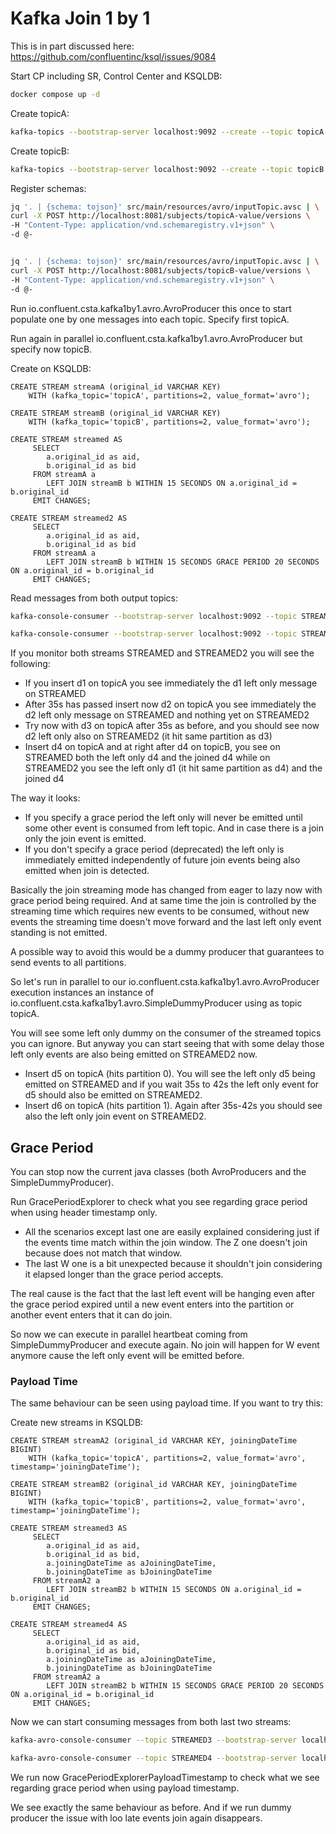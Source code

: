 # Kafka Join 1 by 1

This is in part discussed here: https://github.com/confluentinc/ksql/issues/9084

Start CP including SR, Control Center and KSQLDB:

```bash
docker compose up -d
```

Create topicA:

```bash
kafka-topics --bootstrap-server localhost:9092 --create --topic topicA --partitions 2 --replication-factor 1
```

Create topicB:

```bash
kafka-topics --bootstrap-server localhost:9092 --create --topic topicB --partitions 2 --replication-factor 1
```

Register schemas:

```bash
jq '. | {schema: tojson}' src/main/resources/avro/inputTopic.avsc | \
curl -X POST http://localhost:8081/subjects/topicA-value/versions \
-H "Content-Type: application/vnd.schemaregistry.v1+json" \
-d @-


jq '. | {schema: tojson}' src/main/resources/avro/inputTopic.avsc | \
curl -X POST http://localhost:8081/subjects/topicB-value/versions \
-H "Content-Type: application/vnd.schemaregistry.v1+json" \
-d @-
```

Run io.confluent.csta.kafka1by1.avro.AvroProducer this once to start populate one by one messages into each topic.
Specify first topicA.

Run again in parallel io.confluent.csta.kafka1by1.avro.AvroProducer but specify now topicB.

Create on KSQLDB:

```
CREATE STREAM streamA (original_id VARCHAR KEY)
    WITH (kafka_topic='topicA', partitions=2, value_format='avro');
```

```
CREATE STREAM streamB (original_id VARCHAR KEY)
    WITH (kafka_topic='topicB', partitions=2, value_format='avro');
```

```
CREATE STREAM streamed AS
     SELECT 
        a.original_id as aid,
        b.original_id as bid
     FROM streamA a
        LEFT JOIN streamB b WITHIN 15 SECONDS ON a.original_id = b.original_id
     EMIT CHANGES;
```

```     
CREATE STREAM streamed2 AS
     SELECT 
        a.original_id as aid,
        b.original_id as bid
     FROM streamA a
        LEFT JOIN streamB b WITHIN 15 SECONDS GRACE PERIOD 20 SECONDS ON a.original_id = b.original_id
     EMIT CHANGES;
```

Read messages from both output topics:

```bash
kafka-console-consumer --bootstrap-server localhost:9092 --topic STREAMED --from-beginning --property print.timestamp=true --property print.key=true --property print.value=true
```

```bash
kafka-console-consumer --bootstrap-server localhost:9092 --topic STREAMED2 --from-beginning --property print.timestamp=true --property print.key=true --property print.value=true
```

If you monitor both streams STREAMED and STREAMED2 you will see the following:

- If you insert d1 on topicA you see immediately the d1 left only message on STREAMED
- After 35s has passed insert now d2 on topicA you see immediately the d2 left only
  message on STREAMED and nothing yet on STREAMED2
- Try now with d3 on topicA after 35s as before, and you should see now d2 left only also on STREAMED2 (it
  hit same partition as d3)
- Insert d4 on topicA and at right after d4 on topicB, you see on
  STREAMED both the left only d4 and the joined d4 while on STREAMED2 you see the left only d1 (it hit same partition as
  d4) and the joined d4

The way it looks:

- If you specify a grace period the left only will never be emitted until some other event is consumed from left topic.
  And in case there is a join only the join event is emitted.
- If you don't specify a grace period (deprecated) the left only is immediately emitted independently of future join
  events being also emitted when join is detected.

Basically the join streaming mode has changed from eager to lazy now with grace period being required.
And at same time the join is controlled by the streaming time which requires new events to be consumed, without new
events the streaming time doesn't move forward and the last left only event standing is not emitted.

A possible way to avoid this would be a dummy producer that guarantees to send events to all partitions.

So let's run in parallel to our io.confluent.csta.kafka1by1.avro.AvroProducer execution instances an instance of
io.confluent.csta.kafka1by1.avro.SimpleDummyProducer using as topic topicA.

You will see some left only dummy on the consumer of the streamed topics you can ignore. But anyway you can start seeing
that with some delay those left only events are also being emitted on STREAMED2 now.

- Insert d5 on topicA (hits partition 0). You will see the left only d5 being emitted on STREAMED and if you wait 35s 
to 42s the left only event for d5 should also be emitted on STREAMED2.
- Insert d6 on topicA (hits partition 1). Again after 35s-42s you should see also the left only join event on 
  STREAMED2.

## Grace Period

You can stop now the current java classes (both AvroProducers and the SimpleDummyProducer).

Run GracePeriodExplorer to check what you see regarding grace period when using header timestamp only.

- All the scenarios except last one are easily explained considering just if the events time match within the join
  window. The Z one doesn't join because does not match that window.
- The last W one is a bit unexpected because it shouldn't join considering it elapsed longer than the grace period
  accepts. 

The real cause is the fact that the last left event will be hanging even after the grace period expired until a new
event enters into the partition or another event enters that it can do join.

So now we can execute in parallel heartbeat coming from SimpleDummyProducer and execute again.
No join will happen for W event anymore cause the left only event will be emitted before.

### Payload Time

The same behaviour can be seen using payload time. If you want to try this:

Create new streams in KSQLDB:

```
CREATE STREAM streamA2 (original_id VARCHAR KEY, joiningDateTime BIGINT)
    WITH (kafka_topic='topicA', partitions=2, value_format='avro', timestamp='joiningDateTime');
```

```
CREATE STREAM streamB2 (original_id VARCHAR KEY, joiningDateTime BIGINT)
    WITH (kafka_topic='topicB', partitions=2, value_format='avro', timestamp='joiningDateTime');
```

```
CREATE STREAM streamed3 AS
     SELECT 
        a.original_id as aid,
        b.original_id as bid,
        a.joiningDateTime as aJoiningDateTime,
        b.joiningDateTime as bJoiningDateTime
     FROM streamA2 a
        LEFT JOIN streamB2 b WITHIN 15 SECONDS ON a.original_id = b.original_id
     EMIT CHANGES;
```

```     
CREATE STREAM streamed4 AS
     SELECT 
        a.original_id as aid,
        b.original_id as bid,
        a.joiningDateTime as aJoiningDateTime,
        b.joiningDateTime as bJoiningDateTime
     FROM streamA2 a
        LEFT JOIN streamB2 b WITHIN 15 SECONDS GRACE PERIOD 20 SECONDS ON a.original_id = b.original_id
     EMIT CHANGES;
```

Now we can start consuming messages from both last two streams:

```bash
kafka-avro-console-consumer --topic STREAMED3 --bootstrap-server localhost:9092 --property schema.registry.url=http://127.0.0.1:8081 --from-beginning
```

```bash
kafka-avro-console-consumer --topic STREAMED4 --bootstrap-server localhost:9092 --property schema.registry.url=http://127.0.0.1:8081 --from-beginning
```

We run now GracePeriodExplorerPayloadTimestamp to check what we see regarding grace period when using payload timestamp.

We see exactly the same behaviour as before. And if we run dummy producer the issue with loo late events join again 
disappears.
